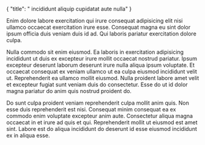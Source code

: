 {
  "title": " incididunt aliquip cupidatat aute nulla"
}

Enim dolore labore exercitation qui irure consequat adipisicing elit nisi ullamco occaecat exercitation irure esse. Consequat magna eu sint dolor ipsum officia duis veniam duis id ad. Qui laboris pariatur exercitation dolore culpa.

Nulla commodo sit enim eiusmod. Ea laboris in exercitation adipisicing incididunt ut duis ex excepteur irure mollit occaecat nostrud pariatur. Ipsum excepteur deserunt laborum deserunt irure nulla aliqua ipsum voluptate. Et occaecat consequat ex veniam ullamco ut ea culpa eiusmod incididunt velit ut. Reprehenderit ea ullamco mollit eiusmod. Nulla proident labore amet velit et excepteur fugiat sunt veniam duis do consectetur. Esse do ut id dolor magna pariatur do anim quis nostrud proident do.

Do sunt culpa proident veniam reprehenderit culpa mollit anim quis. Non esse duis reprehenderit est nisi. Consequat minim consequat ea ex commodo enim voluptate excepteur anim aute. Consectetur aliqua magna occaecat in et irure ad quis et qui. Reprehenderit mollit ut eiusmod est amet sint. Labore est do aliqua incididunt do deserunt id esse eiusmod incididunt ex in aliqua esse.